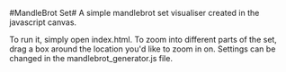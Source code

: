 #MandleBrot Set#
A simple mandlebrot set visualiser created in the javascript canvas.

To run it, simply open index.html. To zoom into different parts of the set, drag a box around the location you'd like to zoom in on. Settings can be changed in the mandlebrot_generator.js file.
